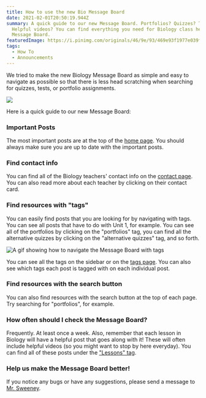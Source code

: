 ```yaml
---
title: How to use the new Bio Message Board
date: 2021-02-01T20:50:19.944Z
summary: A quick guide to our new Message Board. Portfolios? Quizzes? Tests?
  Helpful videos? You can find everything you need for Biology class here on the
  Message Board.
featuredImage: https://i.pinimg.com/originals/46/9e/93/469e93f1977e039f13730a84c4c3ed7f.jpg
tags:
  - How To
  - Announcements
---
```

We tried to make the new Biology Message Board as simple and easy to navigate as possible so that there is less head scratching when searching for quizzes, tests, or portfolio assignments.

![](https://i.pinimg.com/originals/46/9e/93/469e93f1977e039f13730a84c4c3ed7f.jpg)

Here is a quick guide to our new Message Board:

### Important Posts

The most important posts are at the top of the [home page](/). You should always make sure you are up to date with the important posts.

### Find contact info

You can find all of the Biology teachers' contact info on the [contact page](/contact/). You can also read more about each teacher by clicking on their contact card.

### Find resources with "tags"

You can easily find posts that you are looking for by navigating with tags. You can see all posts that have to do with Unit 1, for example. You can see all of the portfolios by clicking on the "portfolios" tag, you can find all the alternative quizzes by clicking on the "alternative quizzes" tag, and so forth.

![A gif showing how to navigate the Message Board with tags ](/static/img/how-to-use-tags-mb.gif)

You can see all the tags on the sidebar or on the [tags page](/tags). You can also see which tags each post is tagged with on each individual post.

### Find resources with the search button

You can also find resources with the search button at the top of each page. Try searching for "portfolios", for example.

### How often should I check the Message Board?

Frequently. At least once a week. Also, remember that each lesson in Biology will have a helpful post that goes along with it! These will often include helpful videos (so you might want to stop by here everyday). You can find all of these posts under the ["Lessons" tag](/tags/lessons/).

### Help us make the Message Board better!

If you notice any bugs or have any suggestions, please send a message to [Mr. Sweeney](https://www.connexus.com/webmail?hideHeader=true/#/composemessage?idWebuser=2786770).